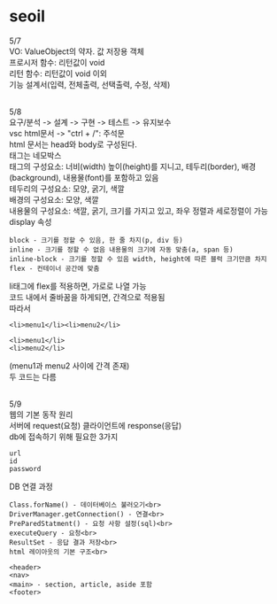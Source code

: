 # seoil
5/7<br>
VO: ValueObject의 약자. 값 저장용 객체<br>
프로시저 함수: 리턴값이 void<br>
리턴 함수: 리턴값이 void 이외<br>
기능 설계서(입력, 전체출력, 선택출력, 수정, 삭제)<br><br>

5/8<br>
요구/분석 -> 설계 -> 구현 -> 테스트 -> 유지보수<br>
vsc html문서 -> "ctrl + /": 주석문<br>
html 문서는 head와 body로 구성된다.<br>
태그는 네모박스<br>
태그의 구성요소: 너비(width) 높이(height)를 지니고, 테두리(border), 배경(background), 내용물(font)를 포함하고 있음<br>
테두리의 구성요소: 모양, 굵기, 색깔<br>
배경의 구성요소: 모양, 색깔<br>
내용물의 구성요소: 색깔, 굵기, 크기를 가지고 있고, 좌우 정렬과 세로정렬이 가능<br>
display 속성
```
block - 크기를 정할 수 있음, 한 줄 차지(p, div 등)
inline - 크기를 정할 수 없음 내용물의 크기에 자동 맞춤(a, span 등)
inline-block - 크기를 정할 수 있음 width, height에 따른 블럭 크기만큼 차지
flex - 컨테이너 공간에 맞춤
```
li태그에 flex를 적용하면, 가로로 나열 가능<br>
코드 내에서 줄바꿈을 하게되면, 간격으로 적용됨<br>
따라서<br>
```
<li>menu1</li><li>menu2</li>
```
```
<li>menu1</li>
<li>menu2</li>
```
(menu1과 menu2 사이에 간격 존재)<br>
두 코드는 다름<br><br>

5/9<br>
웹의 기본 동작 원리<br>
서버에 request(요청) 클라이언트에 response(응답)<br>
db에 접속하기 위해 필요한 3가지<br>
```
url
id
password
```
DB 연결 과정
```
Class.forName() - 데이터베이스 불러오기<br>
DriverManager.getConnection() - 연결<br>
PreParedStatment() - 요청 사항 설정(sql)<br>
executeQuery - 요청<br>
ResultSet - 응답 결과 저장<br>
html 레이아웃의 기본 구조<br>
```
```
<header>
<nav>
<main> - section, article, aside 포함
<footer>
```

